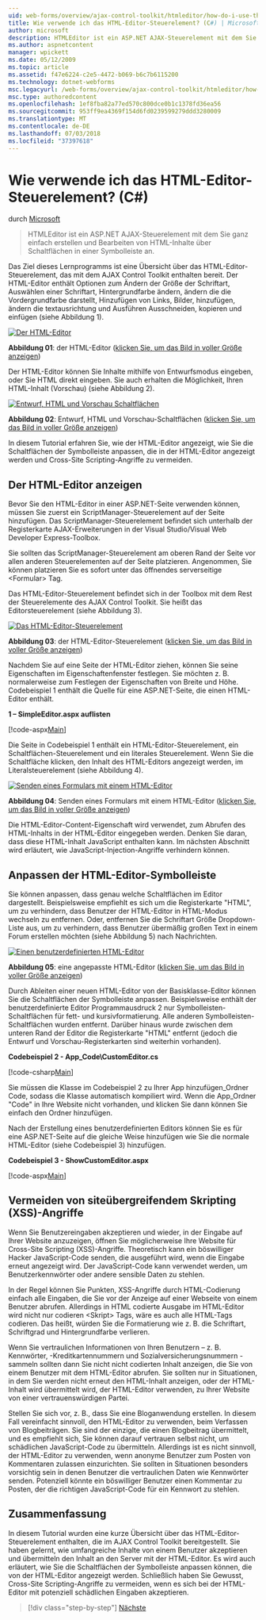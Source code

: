 ```yaml
---
uid: web-forms/overview/ajax-control-toolkit/htmleditor/how-do-i-use-the-html-editor-control-cs
title: Wie verwende ich das HTML-Editor-Steuerelement? (C#) | Microsoft-Dokumentation
author: microsoft
description: HTMLEditor ist ein ASP.NET AJAX-Steuerelement mit dem Sie ganz einfach erstellen und Bearbeiten von HTML-Inhalte über Schaltflächen in einer Symbolleiste an.
ms.author: aspnetcontent
manager: wpickett
ms.date: 05/12/2009
ms.topic: article
ms.assetid: f47e6224-c2e5-4472-b069-b6c7b6115200
ms.technology: dotnet-webforms
msc.legacyurl: /web-forms/overview/ajax-control-toolkit/htmleditor/how-do-i-use-the-html-editor-control-cs
msc.type: authoredcontent
ms.openlocfilehash: 1ef8fba82a77ed570c800dce0b1c1378fd36ea56
ms.sourcegitcommit: 953ff9ea4369f154d6fd0239599279ddd3280009
ms.translationtype: MT
ms.contentlocale: de-DE
ms.lasthandoff: 07/03/2018
ms.locfileid: "37397618"
---
```

<a name="how-do-i-use-the-html-editor-control-c"></a>Wie verwende ich das HTML-Editor-Steuerelement? (C#)
====================
durch [Microsoft](https://github.com/microsoft)

> HTMLEditor ist ein ASP.NET AJAX-Steuerelement mit dem Sie ganz einfach erstellen und Bearbeiten von HTML-Inhalte über Schaltflächen in einer Symbolleiste an.


Das Ziel dieses Lernprogramms ist eine Übersicht über das HTML-Editor-Steuerelement, das mit dem AJAX Control Toolkit enthalten bereit. Der HTML-Editor enthält Optionen zum Ändern der Größe der Schriftart, Auswählen einer Schriftart, Hintergrundfarbe ändern, ändern die die Vordergrundfarbe darstellt, Hinzufügen von Links, Bilder, hinzufügen, ändern die textausrichtung und Ausführen Ausschneiden, kopieren und einfügen (siehe Abbildung 1).


[![Der HTML-Editor](how-do-i-use-the-html-editor-control-cs/_static/image1.jpg)](how-do-i-use-the-html-editor-control-cs/_static/image1.png)

**Abbildung 01**: der HTML-Editor ([klicken Sie, um das Bild in voller Größe anzeigen](how-do-i-use-the-html-editor-control-cs/_static/image2.png))


Der HTML-Editor können Sie Inhalte mithilfe von Entwurfsmodus eingeben, oder Sie HTML direkt eingeben. Sie auch erhalten die Möglichkeit, Ihren HTML-Inhalt (Vorschau) (siehe Abbildung 2).


[![Entwurf, HTML und Vorschau Schaltflächen](how-do-i-use-the-html-editor-control-cs/_static/image2.jpg)](how-do-i-use-the-html-editor-control-cs/_static/image3.png)

**Abbildung 02**: Entwurf, HTML und Vorschau-Schaltflächen ([klicken Sie, um das Bild in voller Größe anzeigen](how-do-i-use-the-html-editor-control-cs/_static/image4.png))


In diesem Tutorial erfahren Sie, wie der HTML-Editor angezeigt, wie Sie die Schaltflächen der Symbolleiste anpassen, die in der HTML-Editor angezeigt werden und Cross-Site Scripting-Angriffe zu vermeiden.

## <a name="displaying-the-html-editor"></a>Der HTML-Editor anzeigen

Bevor Sie den HTML-Editor in einer ASP.NET-Seite verwenden können, müssen Sie zuerst ein ScriptManager-Steuerelement auf der Seite hinzufügen. Das ScriptManager-Steuerelement befindet sich unterhalb der Registerkarte AJAX-Erweiterungen in der Visual Studio/Visual Web Developer Express-Toolbox.

Sie sollten das ScriptManager-Steuerelement am oberen Rand der Seite vor allen anderen Steuerelementen auf der Seite platzieren. Angenommen, Sie können platzieren Sie es sofort unter das öffnendes serverseitige &lt;Formular&gt; Tag.

Das HTML-Editor-Steuerelement befindet sich in der Toolbox mit dem Rest der Steuerelemente des AJAX Control Toolkit. Sie heißt das Editorsteuerelement (siehe Abbildung 3).


[![Das HTML-Editor-Steuerelement](how-do-i-use-the-html-editor-control-cs/_static/image3.jpg)](how-do-i-use-the-html-editor-control-cs/_static/image5.png)

**Abbildung 03**: der HTML-Editor-Steuerelement ([klicken Sie, um das Bild in voller Größe anzeigen](how-do-i-use-the-html-editor-control-cs/_static/image6.png))


Nachdem Sie auf eine Seite der HTML-Editor ziehen, können Sie seine Eigenschaften im Eigenschaftenfenster festlegen. Sie möchten z. B. normalerweise zum Festlegen der Eigenschaften von Breite und Höhe. Codebeispiel 1 enthält die Quelle für eine ASP.NET-Seite, die einen HTML-Editor enthält.

**1 – SimpleEditor.aspx auflisten**

[!code-aspx[Main](how-do-i-use-the-html-editor-control-cs/samples/sample1.aspx)]

Die Seite in Codebeispiel 1 enthält ein HTML-Editor-Steuerelement, ein Schaltflächen-Steuerelement und ein literales Steuerelement. Wenn Sie die Schaltfläche klicken, den Inhalt des HTML-Editors angezeigt werden, im Literalsteuerelement (siehe Abbildung 4).


[![Senden eines Formulars mit einem HTML-Editor](how-do-i-use-the-html-editor-control-cs/_static/image4.jpg)](how-do-i-use-the-html-editor-control-cs/_static/image7.png)

**Abbildung 04**: Senden eines Formulars mit einem HTML-Editor ([klicken Sie, um das Bild in voller Größe anzeigen](how-do-i-use-the-html-editor-control-cs/_static/image8.png))


Die HTML-Editor-Content-Eigenschaft wird verwendet, zum Abrufen des HTML-Inhalts in der HTML-Editor eingegeben werden. Denken Sie daran, dass diese HTML-Inhalt JavaScript enthalten kann. Im nächsten Abschnitt wird erläutert, wie JavaScript-Injection-Angriffe verhindern können.

## <a name="customizing-the-html-editor-toolbar"></a>Anpassen der HTML-Editor-Symbolleiste

Sie können anpassen, dass genau welche Schaltflächen im Editor dargestellt. Beispielsweise empfiehlt es sich um die Registerkarte "HTML", um zu verhindern, dass Benutzer der HTML-Editor in HTML-Modus wechseln zu entfernen. Oder, entfernen Sie die Schriftart Größe Dropdown-Liste aus, um zu verhindern, dass Benutzer übermäßig großen Text in einem Forum erstellen möchten (siehe Abbildung 5) nach Nachrichten.


[![Einen benutzerdefinierten HTML-Editor](how-do-i-use-the-html-editor-control-cs/_static/image5.jpg)](how-do-i-use-the-html-editor-control-cs/_static/image9.png)

**Abbildung 05**: eine angepasste HTML-Editor ([klicken Sie, um das Bild in voller Größe anzeigen](how-do-i-use-the-html-editor-control-cs/_static/image10.png))


Durch Ableiten einer neuen HTML-Editor von der Basisklasse-Editor können Sie die Schaltflächen der Symbolleiste anpassen. Beispielsweise enthält der benutzerdefinierte Editor Programmausdruck 2 nur Symbolleisten-Schaltflächen für fett- und kursivformatierung. Alle anderen Symbolleisten-Schaltflächen wurden entfernt. Darüber hinaus wurde zwischen dem unteren Rand der Editor die Registerkarte "HTML" entfernt (jedoch die Entwurf und Vorschau-Registerkarten sind weiterhin vorhanden).

**Codebeispiel 2 - App\_Code\CustomEditor.cs**

[!code-csharp[Main](how-do-i-use-the-html-editor-control-cs/samples/sample2.cs)]

Sie müssen die Klasse im Codebeispiel 2 zu Ihrer App hinzufügen\_Ordner Code, sodass die Klasse automatisch kompiliert wird. Wenn die App\_Ordner "Code" in Ihre Website nicht vorhanden, und klicken Sie dann können Sie einfach den Ordner hinzufügen.

Nach der Erstellung eines benutzerdefinierten Editors können Sie es für eine ASP.NET-Seite auf die gleiche Weise hinzufügen wie Sie die normale HTML-Editor (siehe Codebeispiel 3) hinzufügen.

**Codebeispiel 3 - ShowCustomEditor.aspx**

[!code-aspx[Main](how-do-i-use-the-html-editor-control-cs/samples/sample3.aspx)]

## <a name="avoiding-cross-site-scripting-xss-attacks"></a>Vermeiden von siteübergreifendem Skripting (XSS)-Angriffe

Wenn Sie Benutzereingaben akzeptieren und wieder, in der Eingabe auf Ihrer Website anzuzeigen, öffnen Sie möglicherweise Ihre Website für Cross-Site Scripting (XSS)-Angriffe. Theoretisch kann ein böswilliger Hacker JavaScript-Code senden, die ausgeführt wird, wenn die Eingabe erneut angezeigt wird. Der JavaScript-Code kann verwendet werden, um Benutzerkennwörter oder andere sensible Daten zu stehlen.

In der Regel können Sie Punkten, XSS-Angriffe durch HTML-Codierung einfach alle Eingaben, die Sie vor der Anzeige auf einer Webseite von einem Benutzer abrufen. Allerdings in HTML codierte Ausgabe im HTML-Editor wird nicht nur codieren &lt;Skript&gt; Tags, wäre es auch alle HTML-Tags codieren. Das heißt, würden Sie die Formatierung wie z. B. die Schriftart, Schriftgrad und Hintergrundfarbe verlieren.

Wenn Sie vertraulichen Informationen von Ihren Benutzern – z. B. Kennwörter, -Kreditkartennummern und Sozialversicherungsnummern - sammeln sollten dann Sie nicht nicht codierten Inhalt anzeigen, die Sie von einem Benutzer mit dem HTML-Editor abrufen. Sie sollten nur in Situationen, in dem Sie werden nicht erneut den HTML-Inhalt anzeigen, oder der HTML-Inhalt wird übermittelt wird, der HTML-Editor verwenden, zu Ihrer Website von einer vertrauenswürdigen Partei.

Stellen Sie sich vor, z. B., dass Sie eine Bloganwendung erstellen. In diesem Fall vereinfacht sinnvoll, den HTML-Editor zu verwenden, beim Verfassen von Blogbeiträgen. Sie sind der einzige, die einen Blogbeitrag übermittelt, und es empfiehlt sich, Sie können darauf vertrauen selbst nicht, um schädlichen JavaScript-Code zu übermitteln. Allerdings ist es nicht sinnvoll, der HTML-Editor zu verwenden, wenn anonyme Benutzer zum Posten von Kommentaren zulassen einzurichten. Sie sollten in Situationen besonders vorsichtig sein in denen Benutzer die vertraulichen Daten wie Kennwörter senden. Potenziell könnte ein böswilliger Benutzer einen Kommentar zu Posten, der die richtigen JavaScript-Code für ein Kennwort zu stehlen.

## <a name="summary"></a>Zusammenfassung

In diesem Tutorial wurden eine kurze Übersicht über das HTML-Editor-Steuerelement enthalten, die im AJAX Control Toolkit bereitgestellt. Sie haben gelernt, wie umfangreiche Inhalte von einem Benutzer akzeptieren und übermitteln den Inhalt an den Server mit der HTML-Editor. Es wird auch erläutert, wie Sie die Schaltflächen der Symbolleiste anpassen können, die von der HTML-Editor angezeigt werden. Schließlich haben Sie Gewusst, Cross-Site Scripting-Angriffe zu vermeiden, wenn es sich bei der HTML-Editor mit potenziell schädlichen Eingaben akzeptieren.

> [!div class="step-by-step"]
> [Nächste](how-do-i-use-the-html-editor-control-vb.md)
